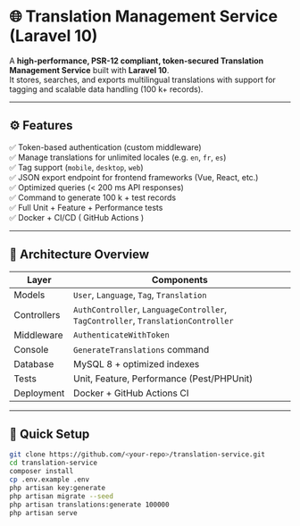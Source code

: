 # 🌐 Translation Management Service (Laravel 10)

A **high-performance, PSR-12 compliant, token-secured Translation Management Service** built with **Laravel 10**.  
It stores, searches, and exports multilingual translations with support for tagging and scalable data handling (100 k+ records).

---

## ⚙️ Features

✅ Token-based authentication (custom middleware)  
✅ Manage translations for unlimited locales (e.g. `en`, `fr`, `es`)  
✅ Tag support (`mobile`, `desktop`, `web`)  
✅ JSON export endpoint for frontend frameworks (Vue, React, etc.)  
✅ Optimized queries (< 200 ms API responses)  
✅ Command to generate 100 k + test records  
✅ Full Unit + Feature + Performance tests  
✅ Docker + CI/CD ( GitHub Actions )

---

## 🧩 Architecture Overview

| Layer | Components |
|--------|-------------|
| Models | `User`, `Language`, `Tag`, `Translation` |
| Controllers | `AuthController`, `LanguageController`, `TagController`, `TranslationController` |
| Middleware | `AuthenticateWithToken` |
| Console | `GenerateTranslations` command |
| Database | MySQL 8 + optimized indexes |
| Tests | Unit, Feature, Performance (Pest/PHPUnit) |
| Deployment | Docker + GitHub Actions CI |

---

## 🚀 Quick Setup

```bash
git clone https://github.com/<your-repo>/translation-service.git
cd translation-service
composer install
cp .env.example .env
php artisan key:generate
php artisan migrate --seed
php artisan translations:generate 100000
php artisan serve
